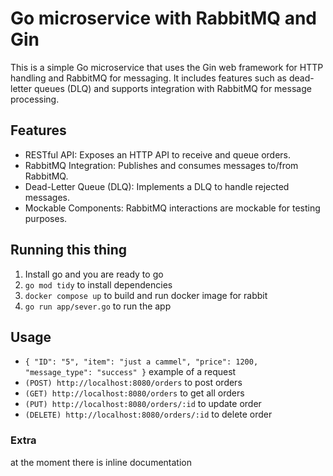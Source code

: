 # Go microservice with RabbitMQ and Gin
This is a simple Go microservice that uses the Gin web framework for HTTP handling and RabbitMQ for messaging. It includes features such as dead-letter queues (DLQ) and supports integration with RabbitMQ for message processing.

## Features
- RESTful API: Exposes an HTTP API to receive and queue orders.
- RabbitMQ Integration: Publishes and consumes messages to/from RabbitMQ.
- Dead-Letter Queue (DLQ): Implements a DLQ to handle rejected messages.
- Mockable Components: RabbitMQ interactions are mockable for testing purposes.

## Running this thing

1. Install go and you are ready to go
2. `go mod tidy` to install dependencies
3. `docker compose up` to build and run docker image for rabbit
4. `go run app/sever.go` to run the app

## Usage
- `{
    "ID": "5", "item": "just a cammel", "price": 1200, "message_type": "success"
}` example of a request
- `(POST) http://localhost:8080/orders` to post orders
- `(GET) http://localhost:8080/orders` to get all orders
- `(PUT) http://localhost:8080/orders/:id` to update order
- `(DELETE) http://localhost:8080/orders/:id` to delete order

### Extra
at the moment there is inline documentation
